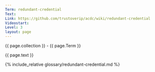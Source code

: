 ```yaml
---
Term: redundant-credential
Text: 
Link: https://github.com/trustoverip/acdc/wiki/redundant-credential
Videostart: 
Level: 3
layout: page
---
```


{{ page.collection }} - {{ page.Term }}

   {{ page.text }}

{% include_relative glossary/redundant-credential.md %}
